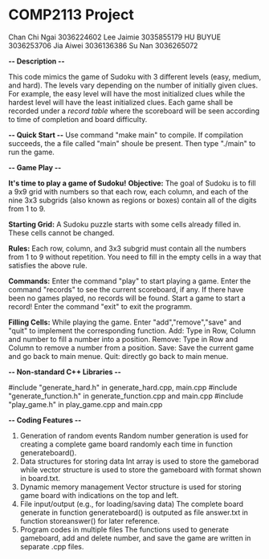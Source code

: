 # COMP2113 Project
Chan Chi Ngai 3036224602
Lee Jaimie 3035855179
HU BUYUE 3036253706
Jia Aiwei 3036136386
Su Nan 3036265072

**-- Description --** 

This code mimics the game of Sudoku with 3 different levels (easy, medium, and hard). The levels vary depending on the number of initially given clues. For example, the easy level will have the most initialized clues while the hardest level will have the least initialized clues. Each game shall be recorded under a _record table_ where the scoreboard will be seen according to time of completion and board difficulty. 

**-- Quick Start --**
Use command "make main" to compile. If compilation succeeds, the a file called "main" shoule be present. Then type "./main" to run the game.

**-- Game Play --** 

**It's time to play a game of Sudoku!**
**Objective:**
The goal of Sudoku is to fill a 9x9 grid with numbers so that each row, each column, and each of the nine 3x3 subgrids (also known as regions or boxes) contain all of the digits from 1 to 9.

**Starting Grid:**
A Sudoku puzzle starts with some cells already filled in. These cells cannot be changed.

**Rules:**
Each row, column, and 3x3 subgrid must contain all the numbers from 1 to 9 without repetition.
You need to fill in the empty cells in a way that satisfies the above rule.

**Commands:**
Enter the command "play" to start playing a game.
Enter the command "records" to see the current scoreboard, if any. If there have been no games played, no records will be found. Start a game to start a record!
Enter the command "exit" to exit the programm.

**Filling Cells:**
While playing the game. Enter "add","remove","save" and "quit" to implement the corresponding function.
Add: Type in Row, Column and number to fill a number into a position.
Remove: Type in Row and Column to remove a number from a position.
Save: Save the current game and go back to main menue.
Quit: directly go back to main menue.


**-- Non-standard C++ Libraries --**

#include "generate_hard.h" in generate_hard.cpp, main.cpp
#include "generate_function.h" in generate_function.cpp and main.cpp
#include "play_game.h" in play_game.cpp and main.cpp

**-- Coding Features --**
1. Generation of random events
   Random number generation is used for creating a complete game board randomly each time in function generateboard().
2. Data structures for storing data
   Int array is used to store the gameborad while vector<string> structure is used to store the gameboard with format shown in board.txt. 
3. Dynamic memory management
   Vector structure is used for storing game board with indications on the top and left.
4. File input/output (e.g., for loading/saving data)
   The complete board generate in function generateboard() is outputed as file answer.txt in function storeanswer() for later reference.
5. Program codes in multiple files
   The functions used to generate gameboard, add and delete number, and save the game are written in separate .cpp files. 
   
   

